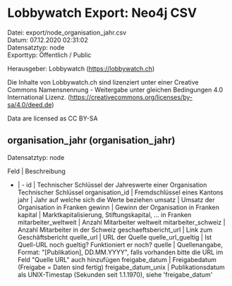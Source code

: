 Lobbywatch Export: Neo4j CSV
============================

Datei: export/node_organisation_jahr.csv  
Datum: 07.12.2020 02:31:02  
Datensatztyp: node  
Exporttyp: Öffentlich / Public  

Herausgeber: Lobbywatch (https://lobbywatch.ch)  

Die Inhalte von Lobbywatch.ch sind lizenziert unter einer Creative Commons Namensnennung - Weitergabe unter gleichen Bedingungen 4.0 International Lizenz. (https://creativecommons.org/licenses/by-sa/4.0/deed.de)

Data are licensed as CC BY-SA


## organisation_jahr (organisation_jahr)

Datensatztyp: node

Feld | Beschreibung
- | -
id | Technischer Schlüssel der Jahreswerte einer Organisation Technischer Schlüssel
organisation_id | Fremdschlüssel eines Kantons
jahr | Jahr auf welche sich die Werte beziehen
umsatz | Umsatz der Organisation in Franken
gewinn | Gewinn der Organisation in Franken
kapital | Marktkapitalisierung, Stiftungskapital, … in Franken
mitarbeiter_weltweit | Anzahl Mitarbeiter weltweit
mitarbeiter_schweiz | Anzahl Mitarbeiter in der Schweiz
geschaeftsbericht_url | Link zum Geschäftsbericht
quelle_url | URL der Quelle
quelle_url_gueltig | Ist Quell-URL noch gueltig? Funktioniert er noch?
quelle | Quellenangabe, Format: "[Publikation], DD.MM.YYYY", falls vorhanden bitte die URL im Feld "Quelle URL" auch hinzufügen
freigabe_datum | Freigabedatum (Freigabe = Daten sind fertig)
freigabe_datum_unix | Publikationsdatum als UNIX-Timestap (Sekunden seit 1.1.1970), siehe 'freigabe_datum'

